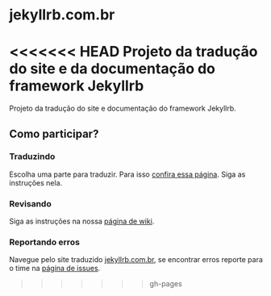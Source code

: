 jekyllrb.com.br
===============

<<<<<<< HEAD
Projeto da tradução do site e da documentação do framework Jekyllrb
=======
Projeto da tradução do site e documentação do framework Jekyllrb.

## Como participar?

### Traduzindo
Escolha uma parte para traduzir. Para isso [confira essa página](https://github.com/mattsrb/jekyllrb.com.br/wiki/Tradução). Siga as instruções nela.

### Revisando
Siga as instruções na nossa [página de wiki](https://github.com/mattsrb/jekyllrb.com.br/wiki/Tradução).

### Reportando erros
Navegue pelo site traduzido [jekyllrb.com.br](https://github.com/mattsrb/jekyllrb.com.br/wiki/Tradução), se encontrar erros reporte para o time na [página de issues](https://github.com/mattsrb/jekyllrb.com.br/issues).
>>>>>>> gh-pages
